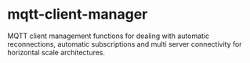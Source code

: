 # mqtt-client-manager
MQTT client management functions for dealing with automatic reconnections, automatic subscriptions and multi server connectivity for horizontal scale architectures.
